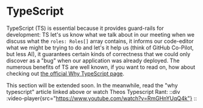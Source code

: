# TypeScript

TypeScript (TS) is essential because it provides guard-rails for development: TS let's us know what we talk about in our meeting when we discuss what the `roles: Roles[]` array contains, it informs our code-editor what we might be trying to do and let's it help us (think of GitHub Co-Pilot, but less AI), it guarantees certain kinds of correctness that we could only discover as a "bug" when our application was already deployed. The numerous benefits of TS are well known, if you want to read on, how about checking out [the official Why TypeScript page](https://www.typescriptlang.org/why-create-typescript).

This section will be extended soon. In the meanwhile, read the "why typescript" article linked above or watch Theos Typescript Rant:
::div
  :video-player{src="https://www.youtube.com/watch?v=RmGHnYUqQ4k"}
::
